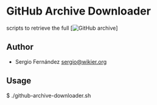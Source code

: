 GitHub Archive Downloader
=========================

scripts to retrieve the full [![GitHub archive](http://www.githubarchive.org/)]

Author
------

* Sergio Fernández <sergio@wikier.org>


Usage
-----

 $ ./github-archive-downloader.sh

